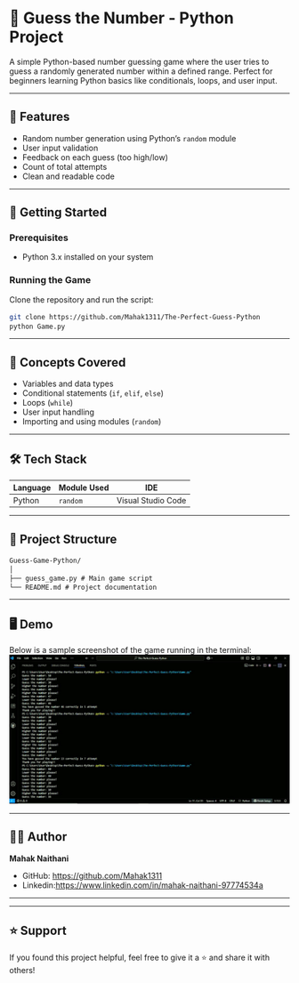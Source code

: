 # 🎯 Guess the Number - Python Project

A simple Python-based number guessing game where the user tries to guess a randomly generated number within a defined range. Perfect for beginners learning Python basics like conditionals, loops, and user input. 

---

## 📌 Features

- Random number generation using Python’s `random` module
- User input validation
- Feedback on each guess (too high/low)
- Count of total attempts
- Clean and readable code

---

## 🚀 Getting Started

### Prerequisites
- Python 3.x installed on your system

### Running the Game
Clone the repository and run the script:

```bash
git clone https://github.com/Mahak1311/The-Perfect-Guess-Python
python Game.py
```

---

## 🧠 Concepts Covered

- Variables and data types
- Conditional statements (`if`, `elif`, `else`)
- Loops (`while`)
- User input handling
- Importing and using modules (`random`)
  
---

## 🛠️ Tech Stack

| Language | Module Used | IDE                |
|----------|--------------|--------------------|
| Python   | `random`     | Visual Studio Code |

---

## 📂 Project Structure

```
Guess-Game-Python/
│
├── guess_game.py # Main game script
└── README.md # Project documentation
```

---
## 🖥️ Demo

Below is a sample screenshot of the game running in the terminal:
![Game Demo](20250803_234933.jpg)

---


## 🧑‍💻 Author

**Mahak Naithani**
- GitHub: https://github.com/Mahak1311
- Linkedin:https://www.linkedin.com/in/mahak-naithani-97774534a

---


---

## ⭐ Support

If you found this project helpful, feel free to give it a ⭐ and share it with others!
